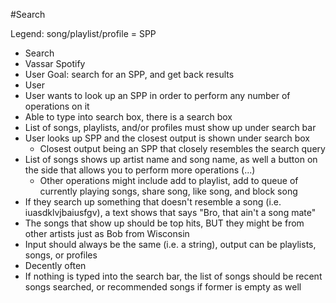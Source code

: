 #Search 

Legend: song/playlist/profile = SPP

- Search
- Vassar Spotify
- User Goal: search for an SPP, and get back results
- User
- User wants to look up an SPP in order to perform any number of operations on it
- Able to type into search box, there is a search box
- List of songs, playlists, and/or profiles must show up under search bar
- User looks up SPP and the closest output is shown under search box
    - Closest output being an SPP that closely resembles the search query
- List of songs shows up artist name and song name, as well a button on the side that allows you to perform more operations (...)
    - Other operations might include add to playlist, add to queue of currently playing songs, share song, like song, and block song
- If they search up something that doesn't resemble a song (i.e. iuasdklvjbaiusfgv), a text shows that says "Bro, that ain't a song mate"
- The songs that show up should be top hits, BUT they might be from other artists just as Bob from Wisconsin
- Input should always be the same (i.e. a string), output can be playlists, songs, or profiles
- Decently often
- If nothing is typed into the search bar, the list of songs should be recent songs searched, or recommended songs if former is empty as well
